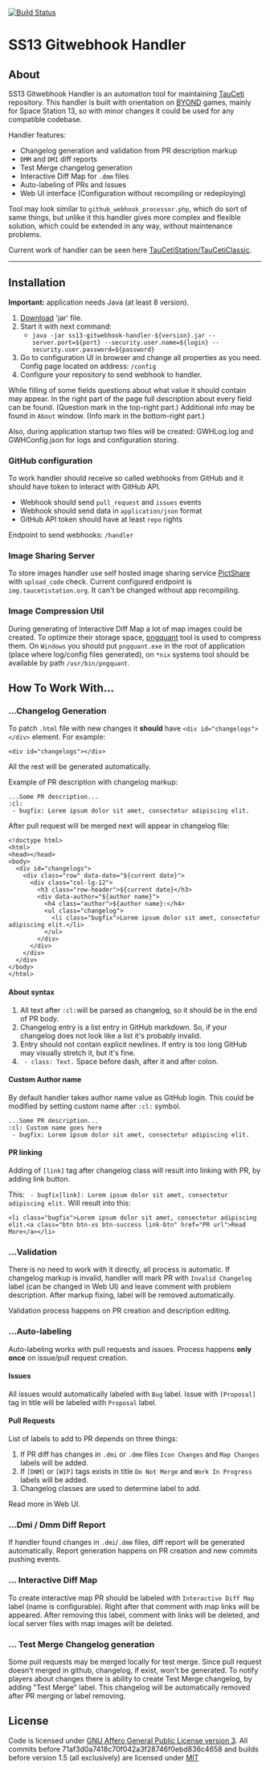 [![Build Status](https://travis-ci.org/SpaiR/ss13-gitwebhook-handler.svg?branch=master)](https://travis-ci.org/SpaiR/ss13-gitwebhook-handler)

# SS13 Gitwebhook Handler

## About

SS13 Gitwebhook Handler is an automation tool for maintaining [TauCeti](https://github.com/TauCetiStation/TauCetiClassic) repository. 
This handler is built with orientation on [BYOND](http://www.byond.com/) games, mainly for Space Station 13,
so with minor changes it could be used for any compatible codebase.

Handler features:
 - Changelog generation and validation from PR description markup
 - `DMM` and `DMI` diff reports
 - Test Merge changelog generation
 - Interactive Diff Map for `.dmm` files
 - Auto-labeling of PRs and Issues
 - Web UI interface (Configuration without recompiling or redeploying)

Tool may look similar to `github_webhook_processor.php`, which do sort of same things,
but unlike it this handler gives more complex and flexible solution, which could be extended in any way, without maintenance problems.

Current work of handler can be seen here [TauCetiStation/TauCetiClassic](https://github.com/TauCetiStation/TauCetiClassic).
<hr />

## Installation

**Important:** application needs Java (at least 8 version).

1. [Download](https://github.com/SpaiR/ss13-gitwebhook-handler/releases) 'jar' file.
2. Start it with next command:
    - `java -jar ss13-gitwebhook-handler-${version}.jar --server.port=${port} --security.user.name=${login} --security.user.password=${password}`
3. Go to configuration UI in browser and change all properties as you need. Config page located on address: `/config`
4. Configure your repository to send webhook to handler.

While filling of some fields questions about what value it should contain may appear. 
In the right part of the page full description about every field can be found. (Question mark in the top-right part.)
Additional info may be found in `About` window. (Info mark in the bottom-right part.)

Also, during application startup two files will be created: GWHLog.log and GWHConfig.json for logs and configuration storing.

### GitHub configuration

To work handler should receive so called webhooks from GitHub and it should have token to interact with GitHub API.
 - Webhook should send `pull_request` and `issues` events
 - Webhook should send data in `application/json` format
 - GitHub API token should have at least `repo` rights

Endpoint to send webhooks: `/handler`

### Image Sharing Server

To store images handler use self hosted image sharing service [PictShare](https://github.com/chrisiaut/pictshare) with `upload_code` check.
Current configured endpoint is `img.taucetistation.org`. It can't be changed without app recompiling.

### Image Compression Util

During generating of Interactive Diff Map a lot of map images could be created. To optimize their storage space,
[pngquant](https://pngquant.org/) tool is used to compress them. On `Windows` you should put `pngquant.exe` in the root
of application (place where log/config files generated), on `*nix` systems tool should be available by path `/usr/bin/pngquant`.

## How To Work With...

### ...Changelog Generation

To patch `.html` file with new changes it **should** have `<div id="changelogs"></div>` element. For example:
```
<div id="changelogs"></div>
```

All the rest will be generated automatically.

Example of PR description with changelog markup:
```
...Some PR description...
:cl:
 - bugfix: Lorem ipsum dolor sit amet, consectetur adipiscing elit.
```

After pull request will be merged next will appear in changelog file:
```
<!doctype html>
<html>
<head></head>
<body>
  <div id="changelogs">
    <div class="row" data-date="${current date}">
      <div class="col-lg-12">
        <h3 class="row-header">${current date}</h3>
        <div data-author="${author name}">
          <h4 class="author">${author name}:</h4>
          <ul class="changelog">
            <li class="bugfix">Lorem ipsum dolor sit amet, consectetur adipiscing elit.</li>
          </ul>
        </div>
      </div>
    </div>
  </div>
</body>
</html>
```

#### About syntax

1. All text after `:cl:`will be parsed as changelog, so it should be in the end of PR body.
2. Changelog entry is a list entry in GitHub markdown. So, if your changelog does not look like a list it's probably invalid.
3. Entry should not contain explicit newlines. If entry is too long GitHub may visually stretch it, but it's fine.
4. ` - class: Text.` Space before dash, after it and after colon.

#### Custom Author name

By default handler takes author name value as GitHub login. This could be modified by setting custom name after `:cl:` symbol.
```
...Some PR description...
:cl: Custom name goes here
 - bugfix: Lorem ipsum dolor sit amet, consectetur adipiscing elit.
```

#### PR linking

Adding of `[link]` tag after changelog class will result into linking with PR, by adding link button.

This: ` - bugfix[link]: Lorem ipsum dolor sit amet, consectetur adipiscing elit.`
Will result into this:
 ```
 <li class="bugfix">Lorem ipsum dolor sit amet, consectetur adipiscing elit.<a class="btn btn-xs btn-success link-btn" href="PR url">Read More</a></li>
 ```

### ...Validation

There is no need to work with it directly, all process is automatic.
If changelog markup is invalid, handler will mark PR with `Invalid Changelog` label (can be changed in Web UI)
and leave comment with problem description. After markup fixing, label will be removed automatically.

Validation process happens on PR creation and description editing.

### ...Auto-labeling

Auto-labeling works with pull requests and issues. Process happens **only once** on issue/pull request creation.

#### Issues

All issues would automatically labeled with `Bug` label. Issue with `[Proposal]` tag in title will be labeled with `Proposal` label.

#### Pull Requests

List of labels to add to PR depends on three things:
 1. If PR diff has changes in `.dmi` or `.dmm` files `Icon Changes` and `Map Changes` labels will be added.
 2. If `[DNM]` or `[WIP]` tags exists in title `Do Not Merge` and `Work In Progress` labels will be added.
 3. Changelog classes are used to determine label to add.
 
Read more in Web UI.

### ...Dmi / Dmm Diff Report

If handler found changes in `.dmi`/`.dmm` files, diff report will be generated automatically.
Report generation happens on PR creation and new commits pushing events.

### ... Interactive Diff Map

To create interactive map PR should be labeled with `Interactive Diff Map` label (name is configurable). Right after that
comment with map links will be appeared. After removing this label, comment with links will be deleted, and local server files
with map images will be deleted.

### ... Test Merge Changelog generation

Some pull requests may be merged locally for test merge. Since pull request doesn't merged in github, changelog, if exist, won't be generated.
To notify players about changes there is ability to create Test Merge changelog, by adding "Test Merge" label.
This changelog will be automatically removed after PR merging or label removing.

## License

Code is licensed under [GNU Affero General Public License version 3](https://opensource.org/licenses/AGPL-3.0). All commits before 71af3d0a7418c70f042a3f28746f0ebd836c4658 and builds before version 1.5 (all exclusively) are licensed under [MIT](https://opensource.org/licenses/MIT)

